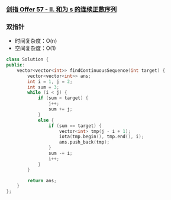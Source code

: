### [剑指 Offer 57 - II. 和为 s 的连续正数序列](https://leetcode-cn.com/problems/he-wei-sde-lian-xu-zheng-shu-xu-lie-lcof/)

### 双指针

- 时间复杂度：O(n)
- 空间复杂度：O(1)

```c++
class Solution {
public:
    vector<vector<int>> findContinuousSequence(int target) {
        vector<vector<int>> ans;
        int i = 1, j = 2;
        int sum = 3;
        while (i < j) {
            if (sum < target) {
                j++;
                sum += j;
            }
            else {
                if (sum == target) {
                    vector<int> tmp(j - i + 1);
                    iota(tmp.begin(), tmp.end(), i);
                    ans.push_back(tmp);
                }
                sum -= i;
                i++;
            }
        }

        return ans;
    }
};
```
